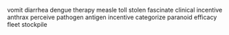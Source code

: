 vomit
diarrhea
dengue
therapy
measle
toll
stolen
fascinate
clinical
incentive
anthrax
perceive
pathogen
antigen
incentive
categorize
paranoid
efficacy
fleet
stockpile